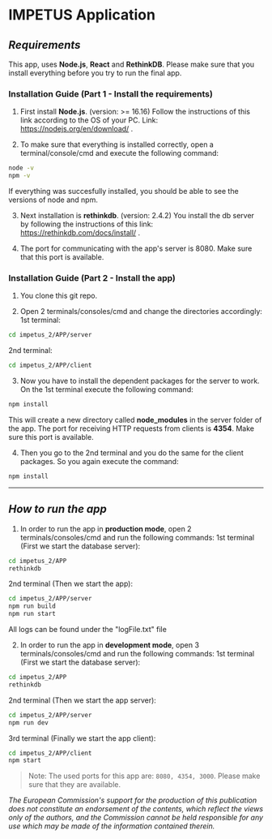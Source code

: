 # IMPETUS Application

## _Requirements_
This app, uses __Node.js__, __React__ and __RethinkDB__. Please make sure that you install everything before you try to run the final app.

### Installation Guide (Part 1 - Install the requirements)

1. First install __Node.js__. (version: >= 16.16) Follow the instructions of this link according to the OS of your PC. Link: https://nodejs.org/en/download/ .

2. To make sure that everything is installed correctly, open a terminal/console/cmd and execute the following command: 
```sh
node -v
npm -v 
```

If everything was succesfully installed, you should be able to see the versions of node and npm.

3. Next installation is __rethinkdb__. (version: 2.4.2) You install the db server by following the instructions of this link: https://rethinkdb.com/docs/install/ . 

4. The port for communicating with the app's server is 8080. Make sure that this port is available.

### Installation Guide (Part 2 - Install the app)

1. You clone this git repo.

2. Open 2 terminals/consoles/cmd and change the directories accordingly:
1st terminal: 
```sh
cd impetus_2/APP/server
```
2nd terminal: 
```sh
cd impetus_2/APP/client
```

3. Now you have to install the dependent packages for the server to work. On the 1st terminal execute the following command: 
```sh
npm install
```

This will create a new directory called __node_modules__ in the server folder of the app. The port for receiving HTTP requests from clients is __4354__. Make sure this port is available.

4. Then you go to the 2nd terminal and you do the same for the client packages. So you again execute the command: 
```sh
npm install 
```
---

## _How to run the app_
1. In order to run the app in __production mode__, open 2 terminals/consoles/cmd and run the following commands:
1st terminal (First we start the database server): 
```sh
cd impetus_2/APP
rethinkdb
```
2nd terminal (Then we start the app): 
```sh
cd impetus_2/APP/server
npm run build
npm run start
```
All logs can be found under the "logFile.txt" file

2. In order to run the app in __development mode__, open 3 terminals/consoles/cmd and run the following commands:
1st terminal (First we start the database server): 
```sh
cd impetus_2/APP
rethinkdb
```
2nd terminal (Then we start the app server): 
```sh
cd impetus_2/APP/server
npm run dev
```
3rd terminal (Finally we start the app client): 
```sh
cd impetus_2/APP/client
npm start
```
> Note: The used ports for this app are: `8080, 4354, 3000`. Please make sure that they are available.

_The European Commission's support for the production of this publication does not constitute an endorsement of the contents, which reflect the views only of the authors, and the Commission cannot be held responsible for any use which may be made of the information contained therein._